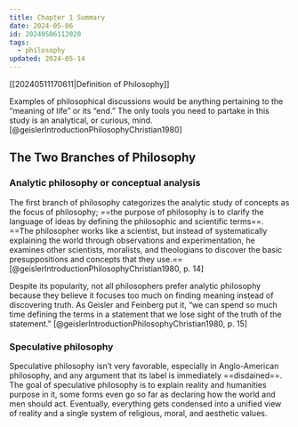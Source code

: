 ```yaml
---
title: Chapter 1 Summary
date: 2024-05-06
id: 20240506112020
tags:
  - philosophy
updated: 2024-05-14
---
```


[[20240511170611|Definition of Philosophy]]

Examples of philosophical discussions would be anything pertaining to the “meaning of life” or its “end.” The only tools you need to partake in this study is an analytical, or curious, mind.[@geislerIntroductionPhilosophyChristian1980]

## The Two Branches of Philosophy

<!-- write about the reason for both and how they work together -->

### Analytic philosophy or conceptual analysis

The first branch of philosophy categorizes the analytic study of concepts as the focus of philosophy; ==the purpose of philosophy is to clarify the language of ideas by defining the philosophic and scientific terms==. ==The philosopher works like a scientist, but instead of systematically explaining the world through observations and experimentation, he examines other scientists, moralists, and theologians to discover the basic presuppositions and concepts that they use.== [@geislerIntroductionPhilosophyChristian1980, p. 14] 

Despite its popularity, not all philosophers prefer analytic philosophy because they believe it focuses too much on finding meaning instead of discovering truth. As Geisler and Feinberg put it, “we can spend so much time defining the terms in a statement that we lose sight of the truth of the statement.” [@geislerIntroductionPhilosophyChristian1980, p. 15]

### Speculative philosophy

Speculative philosophy isn’t very favorable, especially in Anglo-American philosophy, and any argument that its label is immediately ==disdained==. The goal of speculative philosophy is to explain reality and humanities purpose in it, some forms even go so far as declaring how the world and men should act. Eventually, everything gets condensed into a unified view of reality and a single system of religious, moral, and aesthetic values.

